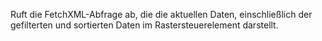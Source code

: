 Ruft die FetchXML-Abfrage ab, die die aktuellen Daten, einschließlich der gefilterten und sortierten Daten im Rastersteuerelement darstellt. 